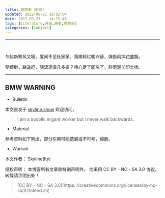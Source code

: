```yaml
---
title: 鹧鸪天（新寒）
updated: 2022-06-21	18:02:04
date: 2017-09-23	14:15:40
tags: [Literature,诗词,随笔,鹧鸪天]
categories: [Subject]
---
```

            
            

---

&nbsp;
&nbsp;

乍起新寒风又嚎，厦间不见杜家茅。落棋柯烂朝兴替，弹指风挥花盛飘。

梦缥缈，路遥迢，随流逐浪几多豪？待心足了即名了，斜雨泥丫印土桥。
&nbsp;
&nbsp;

---

## BMW WARNING

- Bulletin

本文首发于 [skyline.show](http://www.skyline.show) 欢迎访问。

> I am a bucolic migant worker but I never walk backwards.

- Material

参考资料如下列出，部分引用可能遗漏或不可考，侵删。

>

- Warrant

本文作者： Skyline(lty)

授权声明： 本博客所有文章除特别声明外， 均采用 CC BY - NC - SA 3.0 协议。 转载请注明出处！

> [CC BY - NC - SA 3.0](https: //creativecommons.org/licenses/by-nc-sa/3.0/deed.zh)
